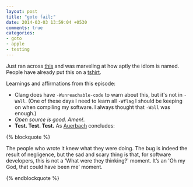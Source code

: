 ```yaml
---
layout: post
title: "goto fail;"
date: 2014-03-03 13:59:04 +0530
comments: true
categories:
- goto
- apple
- testing
---
```


Just ran across [this][gotofail] and was marveling at how aptly the idiom is
named. People have already put this on a [tshirt][tshirt].

<!--more-->

Learnings and affirmations from this episode:

* Clang does have `-Wunreachable-code` to warn about this, but it's not in
  `-Wall`. (One of these days I need to learn all `-Wflag` I should be keeping
  on when compiling my software. I always thought that `-Wall` was enough.)
* *Open source is good. Amen!*.
* **Test. Test. Test.** As [Auerbach][auerbach] concludes: 

{% blockquote %}

The people who wrote it knew what they were doing. The bug is indeed the result
of negligence, but the sad and scary thing is that, for software developers,
this is not a 'What were they thinking?' moment. It’s an 'Oh my God, that could
have been me' moment.

{% endblockquote %}

<!--links-->
[gotofail]: https://www.imperialviolet.org/2014/02/22/applebug.html
[tshirt]: http://teespring.com/goto-fail-goto-fail
[auerbach]: http://www.slate.com/articles/technology/bitwise/2014/02/apple_security_bug_a_critical_flaw_was_extraordinarily_simple.html
